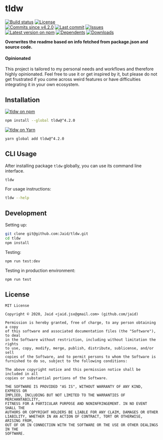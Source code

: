 # tldw


<a href="https://actions-badge.atrox.dev/Jaid/tldw/goto"><img src="https://img.shields.io/endpoint.svg?style=flat-square&url=https%3A%2F%2Factions-badge.atrox.dev%2FJaid%2Ftldw%2Fbadge" alt="Build status"/></a> <a href="https://raw.githubusercontent.com/Jaid/tldw/master/license.txt"><img src="https://img.shields.io/github/license/Jaid/tldw?style=flat-square" alt="License"/></a>  
<a href="https://github.com/Jaid/tldw/commits"><img src="https://img.shields.io/github/commits-since/Jaid/tldw/v4.2.0?style=flat-square&logo=github" alt="Commits since v4.2.0"/></a> <a href="https://github.com/Jaid/tldw/commits"><img src="https://img.shields.io/github/last-commit/Jaid/tldw?style=flat-square&logo=github" alt="Last commit"/></a> <a href="https://github.com/Jaid/tldw/issues"><img src="https://img.shields.io/github/issues/Jaid/tldw?style=flat-square&logo=github" alt="Issues"/></a>  
<a href="https://npmjs.com/package/tldw"><img src="https://img.shields.io/npm/v/tldw?style=flat-square&logo=npm&label=latest%20version" alt="Latest version on npm"/></a> <a href="https://github.com/Jaid/tldw/network/dependents"><img src="https://img.shields.io/librariesio/dependents/npm/tldw?style=flat-square&logo=npm" alt="Dependents"/></a> <a href="https://npmjs.com/package/tldw"><img src="https://img.shields.io/npm/dm/tldw?style=flat-square&logo=npm" alt="Downloads"/></a>

**Overwrites the readme based on info fetched from package.json and source code.**

#### Opinionated

This project is tailored to my personal needs and workflows and therefore highly opinionated. Feel free to use it or get inspired by it, but please do not get frustrated if you come across weird features or have difficulties integrating it in your own ecosystem.











## Installation
<a href="https://npmjs.com/package/tldw"><img src="https://img.shields.io/badge/npm-tldw-C23039?style=flat-square&logo=npm" alt="tldw on npm"/></a>
```bash
npm install --global tldw@^4.2.0
```
<a href="https://yarnpkg.com/package/tldw"><img src="https://img.shields.io/badge/Yarn-tldw-2F8CB7?style=flat-square&logo=yarn&logoColor=white" alt="tldw on Yarn"/></a>
```bash
yarn global add tldw@^4.2.0
```




## CLI Usage
After installing package `tldw` globally, you can use its command line interface.
```bash
tldw
```
For usage instructions:
```bash
tldw --help
```



## Development



Setting up:
```bash
git clone git@github.com:Jaid/tldw.git
cd tldw
npm install
```
Testing:
```bash
npm run test:dev
```
Testing in production environment:
```bash
npm run test
```


## License
```text
MIT License

Copyright © 2020, Jaid <jaid.jsx@gmail.com> (github.com/jaid)

Permission is hereby granted, free of charge, to any person obtaining a copy
of this software and associated documentation files (the "Software"), to deal
in the Software without restriction, including without limitation the rights
to use, copy, modify, merge, publish, distribute, sublicense, and/or sell
copies of the Software, and to permit persons to whom the Software is
furnished to do so, subject to the following conditions:

The above copyright notice and this permission notice shall be included in all
copies or substantial portions of the Software.

THE SOFTWARE IS PROVIDED "AS IS", WITHOUT WARRANTY OF ANY KIND, EXPRESS OR
IMPLIED, INCLUDING BUT NOT LIMITED TO THE WARRANTIES OF MERCHANTABILITY,
FITNESS FOR A PARTICULAR PURPOSE AND NONINFRINGEMENT. IN NO EVENT SHALL THE
AUTHORS OR COPYRIGHT HOLDERS BE LIABLE FOR ANY CLAIM, DAMAGES OR OTHER
LIABILITY, WHETHER IN AN ACTION OF CONTRACT, TORT OR OTHERWISE, ARISING FROM,
OUT OF OR IN CONNECTION WITH THE SOFTWARE OR THE USE OR OTHER DEALINGS IN THE
SOFTWARE.
```
